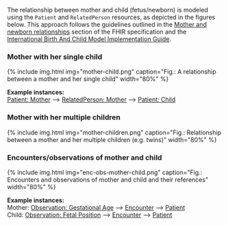 The relationship between mother and child (fetus/newborn) is modeled using the `Patient` and `RelatedPerson` resources, as depicted in the figures below. This approach follows the guidelines outlined in the [Mother and newborn relationships](https://hl7.org/fhir/R4/patient.html#maternity) section of the FHIR specification and the [International Birth And Child Model Implementation Guide](https://hl7.org/fhir/uv/ibcm/2024Sep/index.html).

### Mother with her single child
{% include img.html img="mother-child.png" caption="Fig.: A relationship between a mother and her single child" width="80%" %}

**Example instances:**    
[Patient: Mother](Patient-UC1-KatrinKinderlieb.html) --> [RelatedPerson: Mother](RelatedPerson-UC1-RelatedPerson-Mother.html) --> [Patient: Child](Patient-UC1-Child.html)

### Mother with her multiple children  
{% include img.html img="mother-children.png" caption="Fig.: Relationship between a mother and her multiple children (e.g. twins)" width="80%" %}

### Encounters/observations of mother and child  
{% include img.html img="enc-obs-mother-child.png" caption="Fig.: Encounters and observations of mother and child and their references" width="80%" %}

**Example instances:**    
Mother: [Observation: Gestational Age](Observation-UC1-GestationalAgeInWeeks-20250205.html) --> [Encounter](Encounter-UC1-EncounterMother20250205.html) --> [Patient](Patient-UC1-KatrinKinderlieb.html)       
Child: [Observation: Fetal Position](Observation-UC1-FetalPosition-20250205.html) --> [Encounter](Encounter-UC1-EncounterChild20250205.html) --> [Patient](Patient-UC1-Child.html)  
